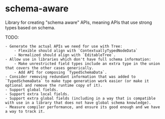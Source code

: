 # schema-aware

Library for creating "schema aware" APIs, meaning APIs that use strong types based on schema.

TODO:

    - Generate the actual APIs we need for use with Tree:
        - Flexible should align with `ContextuallyTypedNodeData`
        - Normalized should align with `EditableTree`.
    - Allow use in libraries which don't have full schema information:
        - Make unrestricted field types include an extra type in the union that covers the other cases generically.
        - Add API for composing `TypedSchemaData`.
    - Consider removing redundant information that was added to `TypedSchemaData` to make type generation work easier (or make it optional and remove the runtime copy of it).
    - Support global fields.
    - Support extra local fields.
    - Support extra global fields (including in a way that is compatible with use in a library that does not have global schema knowledge).
    - Measure compiler performance, and ensure its good enough and we have a way to track it.
